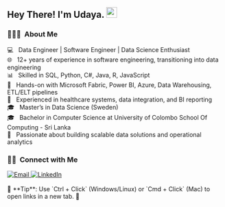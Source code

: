 ## Hey There! I'm Udaya. <img src="https://raw.githubusercontent.com/iampavangandhi/iampavangandhi/master/gifs/Hi.gif" height="25px"></h2>

<h3> 👨🏻‍💻 &nbsp;About Me </h3>

💻 &nbsp; Data Engineer | Software Engineer | Data Science Enthusiast<br/>
🌐 &nbsp; 12+ years of experience in software engineering, transitioning into data engineering<br/>
📊 &nbsp; Skilled in SQL, Python, C#, Java, R, JavaScript<br/>
🔗 &nbsp; Hands-on with Microsoft Fabric, Power BI, Azure, Data Warehousing, ETL/ELT pipelines<br/>
🏥 &nbsp; Experienced in healthcare systems, data integration, and BI reporting<br/>
🎓 &nbsp; Master’s in Data Science (Sweden)<br/>
🎓 &nbsp; Bachelor in Computer Science at University of Colombo School Of Computing - Sri Lanka<br/>
🚀 &nbsp; Passionate about building scalable data solutions and operational analytics<br/>

<h3> 🤝🏻 &nbsp;Connect with Me </h3>

<a href="mailto:udaya.karunarathna@gmail.com" target="_blank" rel="noopener noreferrer">
  <img alt="Email" src="https://img.shields.io/badge/Gmail-D14836?style=for-the-badge&logo=gmail&logoColor=white">
</a>
<a href="https://www.linkedin.com/in/udaya-karunarathna/" target="_blank" rel="noopener noreferrer">
  <img alt="LinkedIn" src="https://img.shields.io/badge/LinkedIn-0077B5?style=for-the-badge&logo=linkedin&logoColor=white">
</a>
<br/>
<br/>
📌 **Tip**: Use `Ctrl + Click` (Windows/Linux) or `Cmd + Click` (Mac) to open links in a new tab. 🚀
